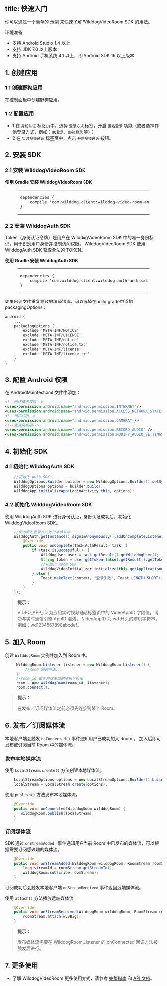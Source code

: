
title: 快速入门
---

你可以通过一个简单的 [示例](https://github.com/WildDogTeam/video-demo-android-conference) 来快速了解 WilddogVideoRoom SDK 的用法。


<div class="env">
    <p class="env-title">环境准备</p>
    <ul>
        <li>支持 Android Studio 1.4 以上</li>
        <li>支持 JDK 7.0 以上版本</li>
        <li>支持 Android 手机系统 4.1 以上，即 Android SDK 16 以上版本</li>
    </ul>
</div>

## 1. 创建应用

### 1.1 创建野狗应用
在控制面板中创建野狗应用。

### 1.2 配置应用

- 1 在 `身份认证` 标签页中，选择 `登录方式` 标签，开启 `匿名登录` 功能（或者选择其他登录方式，例如：`QQ登录`、`邮箱登录` 等）；
- 2 在 `实时视频通话` 标签页中，点击 `开启视频通话` 按钮。

## 2. 安装 SDK

### 2.1 安装 WilddogVideoRoom SDK

**使用 Gradle 安装 WilddogVideoRoom SDK**
<figure class="highlight java"><table><tbody><tr><td class="code"><pre><div class="line">dependencies {</div><div class="line">    compile <span class="string">&apos;com.wilddog.client:wilddog-video-room-android:<span class="room_android_v">2.0.0-beta</span>&apos;</span></div><div class="line">}</div></pre></td></tr></tbody></table></figure>

### 2.2 安装 WilddogAuth SDK

Token（身份认证令牌）是用户在 WilddogVideoRoom SDK 中的唯一身份标识，用于识别用户身份并控制访问权限。
WilddogVideoRoom SDK 使用 WilddogAuth SDK 获取合法的 TOKEN。

**使用 Gradle 安装 WilddogAuth SDK**
<figure class="highlight java"><table><tbody><tr><td class="code"><pre><div class="line">dependencies {</div><div class="line">    compile <span class="string">&apos;com.wilddog.client:wilddog-auth-android:<span class="auth_android_v">2.0.6</span>&apos;</span></div><div class="line">}</div></pre></td></tr></tbody></table></figure>

如果出现文件重复导致的编译错误，可以选择在build.grade中添加packagingOptions：

```java
android {
    ...
    packagingOptions {
        exclude 'META-INF/NOTICE'
        exclude 'META-INF/LICENSE'
        exclude 'META-INF/notice'
        exclude 'META-INF/notice.txt'
        exclude 'META-INF/license'
        exclude 'META-INF/license.txt'
    }
}
```


## 3. 配置 Android 权限

在 AndroidMainfest.xml 文件中添加：

```xml
<!--网络请求权限-->
<uses-permission android:name="android.permission.INTERNET"/>
<uses-permission android:name="android.permission.ACCESS_NETWORK_STATE"/>
<!--相机权限-->
<uses-permission android:name="android.permission.CAMERA" />
<!--麦克风权限-->
<uses-permission android:name="android.permission.RECORD_AUDIO" />
<uses-permission android:name="android.permission.MODIFY_AUDIO_SETTINGS" />

```


## 4. 初始化 SDK

### 4.1 初始化 WilddogAuth SDK

```java
    //初始化 Auth SDK
    WilddogOptions.Builder builder = new WilddogOptions.Builder().setSyncUrl("http://" + APP_ID + ".wilddogio.com");
    WilddogOptions options = builder.build();
    WilddogApp.initializeApp(LoginActivity.this, options);
```
### 4.2 初始化 WilddogVideoRoom SDK
使用 WilddogAuth SDK 进行身份认证，身份认证成功后，初始化 WilddogVideoRoom SDK。

```java
    //使用匿名登录方式进行身份认证
    WilddogAuth.getInstance().signInAnonymously().addOnCompleteListener(new OnCompleteListener<AuthResult>() {
        @Override
        public void onComplete(Task<AuthResult> task) {
            if (task.isSuccessful()) {
                WilddogUser user = task.getResult().getWilddogUser();
                String token = user.getToken(false).getResult().getToken();
                //初始化 Room SDK
                WilddogVideoInitializer.initialize(this.getApplicationContext(),VIDEO_APP_ID,token);
            } else {
                Toast.makeText(context, "登录失败", Toast.LENGTH_SHORT).show();
            }
        }
    });
```

<blockquote class="notice">
  <p><strong>提示：</strong></p>
 VIDEO_APP_ID 为应用实时视频通话标签页中的 VideoAppID 字段值，请勿与实时通信引擎 AppID 混淆。
 VideoAppID 为 wd 开头的随机字符串，例如：wd1234567890abcdef。

</blockquote>

## 5. 加入 Room
创建 `WilddogRoom` 实例并加入到 Room 中。


```java
	 WilddogRoom.Listener listener = new WilddogRoom.Listener() {
	     //Room 回调方法...
	 }
	 //room_id 由客户端生成的随机字符串
	 room = new WilddogRoom(room_id, listener);
	 room.connect();
```

<blockquote class="notice">
  <p><strong>提示：</strong></p>
在发布／订阅媒体流之前必须先连接到某个 Room。
</blockquote>

## 6. 发布／订阅媒体流
本地客户端会触发 `onConnected()` 事件通知用户已成功加入 Room 。
加入后即可发布或订阅当前 Room 中的媒体流。
### 发布本地媒体流
使用 `LocalStream.create()` 方法创建本地媒体流。

```java
    LocalStreamOptions options = new LocalStreamOptions.Builder().build();
    localStream = LocalStream.create(options);
```

使用 `publish()` 方法发布本地媒体流。

```java
	@Override
	public void onConnected(WilddogRoom wilddogRoom) {
	   wilddogRoom.publish(localStream);
	}
```
### 订阅媒体流
SDK 通过 `onStreamAdded ` 事件通知用户当前 Room 中已发布的媒体流，可以根据需要订阅感兴趣的媒体流。

```java
    @Override
    public void onStreamAdded(WilddogRoom wilddogRoom, RoomStream roomStream) {
        long streamId = roomStream.getStreamId();
        wilddogRoom.subscribe(roomStream);
    }
```
订阅成功后会触发本地客户端 `onStreamReceived` 事件返回远端媒体流。

使用 `attach()` 方法播放远端媒体流

```java
	@Override
	public void onStreamReceived(WilddogRoom wilddogRoom, RoomStream roomStream) {
	    roomStream.attach(wvvBig);
	}
```

<blockquote class="notice">
  <p><strong>提示：</strong></p>
 发布媒体流需要在 WilddogRoom.Listener 的 onConnected 回调方法被触发后进行。
 </blockquote>

## 7. 更多使用

- 了解 WilddogVideoRoom 更多使用方式，请参考 [完整指南](/conference/Android/guide/0-concepts.html) 和 [API 文档](/conference/Android/api/wilddog-video-initializer.html)。
